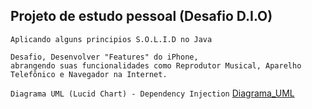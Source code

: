 ## Projeto de estudo pessoal (Desafio D.I.O)

`Aplicando alguns principios S.O.L.I.D no Java`

```
Desafio, Desenvolver "Features" do iPhone,
abrangendo suas funcionalidades como Reprodutor Musical, Aparelho Telefônico e Navegador na Internet.
```


`Diagrama UML (Lucid Chart) - Dependency Injection`
[Diagrama_UML](https://lucid.app/lucidchart/cdececcc-8ae7-476f-8731-c90d7141675d/edit?viewport_loc=-270%2C-108%2C3317%2C1887%2CHWEp-vi-RSFO&invitationId=inv_c17a5e73-2678-447e-b594-2a2d097b7dcd)

